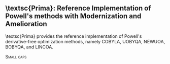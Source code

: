 ## \textsc{Prima}: Reference Implementation of Powell's methods with Modernization and Amelioration

\textsc{Prima} provides the reference implementation of Powell's derivative-free optimization methods, namely COBYLA, UOBYQA, NEWUOA, BOBYQA, and LINCOA.

<span style="font-variant:small-caps;">Small caps</span>
